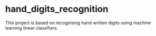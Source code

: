 # hand_digits_recognition
This project is based on recognising hand written digits using machine learning linear classifiers.
